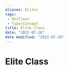 ```yaml
---
aliases: Elites
tags:
 - On/Class
 - Type/Concept
title: Elite Class
date: "2022-07-26"
date modified: "2022-07-26"
---
```


# Elite Class
